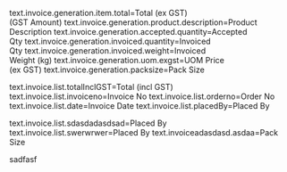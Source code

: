 text.invoice.generation.item.total=Total (ex GST) <br> (GST Amount)
text.invoice.generation.product.description=Product Description
text.invoice.generation.accepted.quantity=Accepted <br>Qty
text.invoice.generation.invoiced.quantity=Invoiced <br>Qty
text.invoice.generation.invoiced.weight=Invoiced <br>Weight (kg)
text.invoice.generation.uom.exgst=UOM Price <br>(ex GST)
text.invoice.generation.packsize=Pack Size

text.invoice.list.totalInclGST=Total (incl GST)
text.invoice.list.invoiceno=Invoice No
text.invoice.list.orderno=Order No
text.invoice.list.date=Invoice Date
text.invoice.list.placedBy=Placed By

text.invoice.list.sdasdadasdsad=Placed By
text.invoice.list.swerwrwer=Placed By
text.invoiceadasdasd.asdaa=Pack Size


sadfasf
